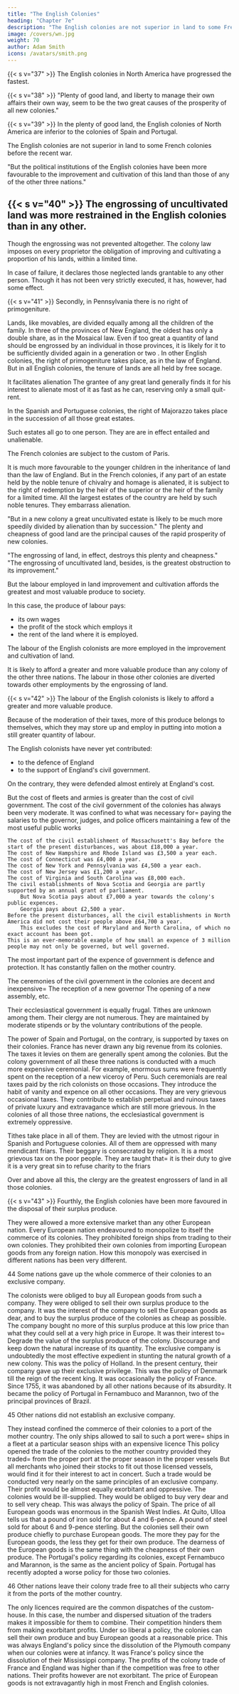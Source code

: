 ```yaml
---
title: "The English Colonies"
heading: "Chapter 7e"
description: "The English colonies are not superior in land to some French colonies before the late war. But the political institutions of the English colonies have been more favourable to the improvement and cultivation of this land than those of any of the other three nations"
image: /covers/wn.jpg
weight: 70
author: Adam Smith
icons: /avatars/smith.png
---
```





{{< s v="37" >}} The English colonies in North America have progressed the fastest.

{{< s v="38" >}} "Plenty of good land, and liberty to manage their own affairs their own way, seem to be the two great causes of the prosperity of all new colonies."

{{< s v="39" >}} In the plenty of good land, the English colonies of North America are inferior to the colonies of Spain and Portugal.

The English colonies are not superior in land to some French colonies before the recent war. 

"But the political institutions of the English colonies have been more favourable to the improvement and cultivation of this land than those of any of the other three nations."

## {{< s v="40" >}} The engrossing of uncultivated land was more restrained in the English colonies than in any other.

Though the engrossing was not prevented altogether.
The colony law imposes on every proprietor the obligation of improving and cultivating a proportion of his lands, within a limited time.

In case of failure, it declares those neglected lands grantable to any other person.
Though it has not been very strictly executed, it has, however, had some effect.


{{< s v="41" >}} Secondly, in Pennsylvania there is no right of primogeniture.

Lands, like movables, are divided equally among all the children of the family.
In three of the provinces of New England, the oldest has only a double share, as in the Mosaical law.
    Even if too great a quantity of land should be engrossed by an individual in those provinces, it is likely for it to be sufficiently divided again in a generation or two .
In other English colonies, the right of primogeniture takes place, as in the law of England.
But in all English colonies, the tenure of lands are all held by free socage.

It facilitates alienation
The grantee of any great land generally finds it for his interest to alienate most of it as fast as he can, reserving only a small quit-rent.

In the Spanish and Portuguese colonies, the right of Majorazzo takes place in the succession of all those great estates.

Such estates all go to one person.
They are are in effect entailed and unalienable.

The French colonies are subject to the custom of Paris.

It is much more favourable to the younger children in the inheritance of land than the law of England.
But in the French colonies, if any part of an estate held by the noble tenure of chivalry and homage is alienated, it is subject to the right of redemption by the heir of the superior or the heir of the family for a limited time.
All the largest estates of the country are held by such noble tenures.
    They embarrass alienation.

"But in a new colony a great uncultivated estate is likely to be much more speedily divided by alienation than by succession."
The plenty and cheapness of good land are the principal causes of the rapid prosperity of new colonies.

"The engrossing of land, in effect, destroys this plenty and cheapness."
"The engrossing of uncultivated land, besides, is the greatest obstruction to its improvement."

But the labour employed in land improvement and cultivation affords the greatest and most valuable produce to
society.

In this case, the produce of labour pays:
- its own wages
- the profit of the stock which employs it
- the rent of the land where it is employed.

The labour of the English colonists are more employed in the improvement and cultivation of land.

It is likely to afford a greater and more valuable produce than any colony of the other three nations.
The labour in those other colonies are diverted towards other employments by the engrossing of land.


{{< s v="42" >}} The labour of the English colonists is likely to afford a greater and more valuable produce.

Because of the moderation of their taxes, more of this produce belongs to themselves, which they may store up and employ in putting into motion a still greater quantity of labour.

The English colonists have never yet contributed:
- to the defence of England
- to the support of England's civil government.

On the contrary, they were defended almost entirely at England's cost.

But the cost of fleets and armies is greater than the cost of civil government.
    The cost of the civil government of the colonies has always been very moderate.
    It was confined to what was necessary for= 
        paying the salaries to the governor, judges, and police officers
        maintaining a few of the most useful public works
    
    The cost of the civil establishment of Massachusett's Bay before the start of the present disturbances, was about £18,000 a year.
    The cost of New Hampshire and Rhode Island was £3,500 a year each.
    The cost of Connecticut was £4,000 a year.
    The cost of New York and Pennsylvania was £4,500 a year each.
    The cost of New Jersey was £1,200 a year.
    The cost of Virginia and South Carolina was £8,000 each.
    The civil establishments of Nova Scotia and Georgia are partly supported by an annual grant of parliament.
        But Nova Scotia pays about £7,000 a year towards the colony's public expences.
        Georgia pays about £2,500 a year.
    Before the present disturbances, all the civil establishments in North America did not cost their people above £64,700 a year.
        This excludes the cost of Maryland and North Carolina, of which no exact account has been got.
    This is an ever-memorable example of how small an expence of 3 million people may not only be governed, but well governed.

The most important part of the expence of government is defence and protection.
    It has constantly fallen on the mother country.

The ceremonies of the civil government in the colonies are decent and inexpensive= 
    The reception of a new governor
    The opening of a new assembly, etc.

Their ecclesiastical government is equally frugal.
    Tithes are unknown among them.
    Their clergy are not numerous.
    They are maintained by moderate stipends or by the voluntary contributions of the people.

The power of Spain and Portugal, on the contrary, is supported by taxes on their colonies.
France has never drawn any big revenue from its colonies.
    The taxes it levies on them are generally spent among the colonies.
But the colony government of all these three nations is conducted with a much more expensive ceremonial.
    For example, enormous sums were frequently spent on the reception of a new viceroy of Peru.
        Such ceremonials are real taxes paid by the rich colonists on those occasions.
        They introduce the habit of vanity and expence on all other occasions.
        They are very grievous occasional taxes.
        They contribute to establish perpetual and ruinous taxes of private luxury and extravagance which are still more grievous.
In the colonies of all those three nations, the ecclesiastical government is extremely oppressive.

Tithes take place in all of them.
They are levied with the utmost rigour in Spanish and Portuguese colonies.
All of them are oppressed with many mendicant friars.
    Their beggary is consecrated by religion.
It is a most grievous tax on the poor people.
    They are taught that= 
        it is their duty to give
        it is a very great sin to refuse charity to the friars

Over and above all this, the clergy are the greatest engrossers of land in all those colonies.


{{< s v="43" >}} Fourthly, the English colonies have been more favoured in the disposal of their surplus produce.

They were allowed a more extensive market than any other European nation.
Every European nation endeavoured to monopolize to itself the commerce of its colonies.
    They prohibited foreign ships from trading to their own colonies.
    They prohibited their own colonies from importing European goods from any foreign nation.
How this monopoly was exercised in different nations has been very different.

44 Some nations gave up the whole commerce of their colonies to an exclusive company.

The colonists were obliged to buy all European goods from such a company.
They were obliged to sell their own surplus produce to the company.
It was the interest of the company to sell the European goods as dear, and to buy the surplus produce of the colonies as cheap as possible.
The company bought no more of this surplus produce at this low price than what they could sell at a very high price in Europe.
It was their interest to= 
    Degrade the value of the surplus produce of the colony.
    Discourage and keep down the natural increase of its quantity.
The exclusive company is undoubtedly the most effective expedient in stunting the natural growth of a new colony.
This was the policy of Holland.
    In the present century, their company gave up their exclusive privilege.
This was the policy of Denmark till the reign of the recent king.
    It was occasionally the policy of France.
Since 1755, it was abandoned by all other nations because of its absurdity.
    It became the policy of Portugal in Fernambuco and Marannon, two of the principal provinces of Brazil.

45 Other nations did not establish an exclusive company.

They instead confined the commerce of their colonies to a port of the mother country.
The only ships allowed to sail to such a port were= 
    ships in a fleet at a particular season
    ships with an expensive licence
This policy opened the trade of the colonies to the mother country provided they traded= 
    from the proper port
    at the proper season
    in the proper vessels
But all merchants who joined their stocks to fit out those licensed vessels, would find it for their interest to act in concert.
    Such a trade would be conducted very nearly on the same principles of an exclusive company.
    Their profit would be almost equally exorbitant and oppressive.
    The colonies would be ill-supplied.
        They would be obliged to buy very dear and to sell very cheap.
This was always the policy of Spain.
    The price of all European goods was enormous in the Spanish West Indies.
        At Quito, Ulloa tells us that a pound of iron sold for about 4 and 6-pence.
        A pound of steel sold for about 6 and 9-pence sterling.
But the colonies sell their own produce chiefly to purchase European goods.
    The more they pay for the European goods, the less they get for their own produce.
    The dearness of the European goods is the same thing with the cheapness of their own produce.
The Portugal's policy regarding its colonies, except Fernambuco and Marannon, is the same as the ancient policy of Spain.
    Portugal has recently adopted a worse policy for those two colonies.

46 Other nations leave their colony trade free to all their subjects who carry it from the ports of the mother country.

The only licences required are the common dispatches of the custom-house.
In this case, the number and dispersed situation of the traders makes it impossible for them to combine.
    Their competition hinders them from making exorbitant profits.
Under so liberal a policy, the colonies can sell their own produce and buy European goods at a reasonable price.
This was always England's policy since the dissolution of the Plymouth company when our colonies were at infancy.
It was France's policy since the dissolution of their Mississippi company.
    The profits of the colony trade of France and England was higher than if the competition was free to other nations.
    Their profits however are not exorbitant.
    The price of European goods is not extravagantly high in most French and English colonies.
